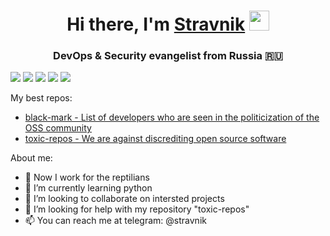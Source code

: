 <h1 align="center">Hi there, I'm <a href="https://toxic-repos.ru/?utm_source=github&utm_medium=profile&utm_campaign=md" target="_blank">Stravnik</a> 
<img src="https://github.com/blackcater/blackcater/raw/main/images/Hi.gif" height="32"/></h1>
<h3 align="center">DevOps & Security evangelist from Russia 🇷🇺</h3>

![](http://github-profile-summary-cards.vercel.app/api/cards/profile-details?username=stravnik&theme=dracula)
![](http://github-profile-summary-cards.vercel.app/api/cards/repos-per-language?username=stravnik&theme=dracula)
![](http://github-profile-summary-cards.vercel.app/api/cards/most-commit-language?username=stravnik&theme=dracula)
![](http://github-profile-summary-cards.vercel.app/api/cards/stats?username=stravnik&theme=dracula)
![](http://github-profile-summary-cards.vercel.app/api/cards/productive-time?username=stravnik&theme=dracula&utcOffset=8)

My best repos:
- [black-mark - List of developers who are seen in the politicization of the OSS community](https://github.com/stravnik/black-mark)
- [toxic-repos - We are against discrediting open source software](https://github.com/stravnik/toxic-repos)

About me:
- 🔭 Now I work for the reptilians
- 🌱 I’m currently learning python
- 👯 I’m looking to collaborate on intersted projects
- 🤔 I’m looking for help with my repository "toxic-repos"
- 📫 You can reach me at telegram: @stravnik
